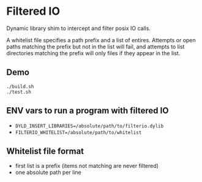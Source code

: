 # Filtered IO

Dynamic library shim to intercept and filter posix IO calls.

A whitelist file specifies a path prefix and a list of entires.
Attempts or open paths matching the prefix but not in the list will fail, and attempts to list directories matching the prefix will only files if they appear in the list.

## Demo
    ./build.sh
    ./test.sh

## ENV vars to run a program with filtered IO
* `DYLD_INSERT_LIBRARIES=/absolute/path/to/filterio.dylib`
* `FILTERIO_WHITELIST=/absolute/path/to/whitelist`

## Whitelist file format
* first list is a prefix (items not matching are never filtered)
* one absolute path per line
